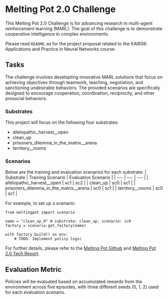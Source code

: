 # Melting Pot 2.0 Challenge

This Melting Pot 2.0 Challenge is for advancing research in multi-agent reinforcement learning (MARL). The goal of this challenge is to demonstrate cooperative intelligence in complex environments.

Please read `README.md` for the project proposal related to the XAI606: Applications and Practice in Neural Networks course.

## Tasks
The challenge involves developting innovative MARL solutions that focus on achieving objectives through teamwork, teaching, negotiation, and sanctioning undesirable behaviors. The provided scenarios are specifically designed to encourage cooperation, coordination, reciprocity, and other prosocial behaviors.


### Substrates
This project will focus on the following four substrates:
- allelopathic_harvest__open
- clean_up
- prisoners_dilemma_in_the_matrix__arena
- territory__rooms

### Scenarios
Below are the training and evaluation scenarios for each substrate:
| Substrate | Training Scenario | Evaluation Scenario |
| --- | --- | --- |
| allelopathic_harvest__open | sc1 | sc2 |
| clean_up | sc0 | sc1 |
| prisoners_dilemma_in_the_matrix__arena | sc0 | sc1 |
| territory__rooms | sc0 | sc1 |

For example, to set up a scenario:
```
from meltingpot import scenario

name = "clean_up_0" # substrate: clean_up, scenario: sc0
factory = scenario.get_factory(name)

with factory.build() as env:
    # TODO: Implement policy logic
```

For further details, please refer to the [Melting Pot Github](https://github.com/google-deepmind/meltingpot/tree/main) and [Melting Pot 2.0 Tech Report](https://arxiv.org/abs/2211.13746).

## Evaluation Metric
Policies will be evaluated based on accumulated rewards from the environment across five episodes, with three different seeds (0, 1, 2) used for each evaluation scenario.
